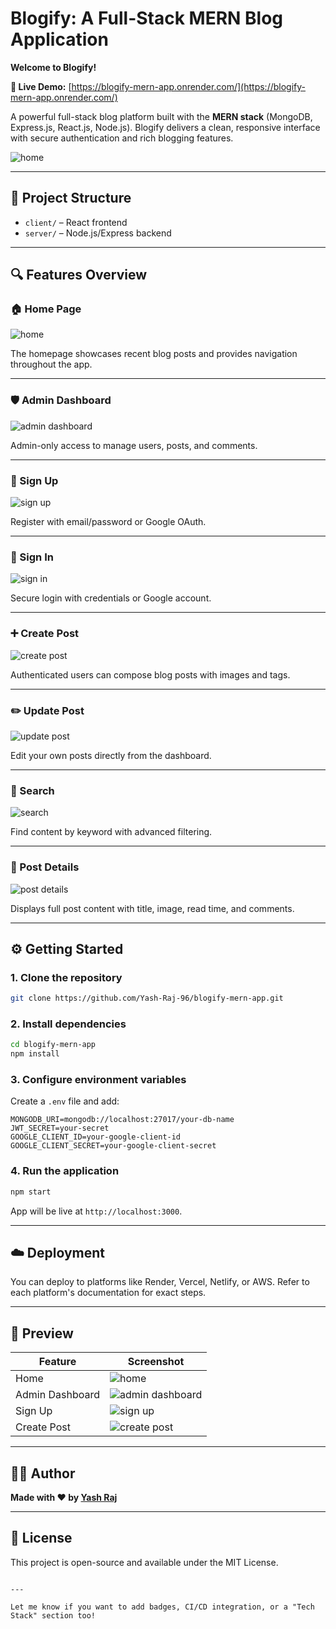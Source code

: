 # Blogify: A Full-Stack MERN Blog Application

**Welcome to Blogify!**

**🚀 Live Demo:** [https://blogify-mern-app.onrender.com/](https://blogify-mern-app.onrender.com/)

A powerful full-stack blog platform built with the **MERN stack** (MongoDB, Express.js, React.js, Node.js). Blogify delivers a clean, responsive interface with secure authentication and rich blogging features.

![home](https://github.com/Yash-Raj-96/blogify-mern-app/assets/127675963/6b489d07-e437-46fd-b8e0-e1a3b4b12340)

---

## 🧩 Project Structure

- `client/` – React frontend
- `server/` – Node.js/Express backend

---

## 🔍 Features Overview

### 🏠 Home Page

![home](https://github.com/Yash-Raj-96/blogify-mern-app/assets/127675963/6b489d07-e437-46fd-b8e0-e1a3b4b12340)

The homepage showcases recent blog posts and provides navigation throughout the app.

---

### 🛡️ Admin Dashboard

![admin dashboard](https://github.com/Yash-Raj-96/blogify-mern-app/assets/127675963/1aa4730c-56d8-4154-b052-1281d9777272)

Admin-only access to manage users, posts, and comments.

---

### 📝 Sign Up

![sign up](https://github.com/Yash-Raj-96/blogify-mern-app/assets/127675963/2bd89955-1784-404d-955b-00be95086768)

Register with email/password or Google OAuth.

---

### 🔐 Sign In

![sign in](https://github.com/Yash-Raj-96/blogify-mern-app/assets/127675963/229c9856-1726-4fae-880e-7b341d508e89)

Secure login with credentials or Google account.

---

### ➕ Create Post

![create post](https://github.com/Yash-Raj-96/blogify-mern-app/assets/127675963/fce79afc-4fb8-4f90-b367-ac248c2659a8)

Authenticated users can compose blog posts with images and tags.

---

### ✏️ Update Post

![update post](https://github.com/Yash-Raj-96/blogify-mern-app/assets/127675963/6058276a-e503-4a31-b09b-896429592732)

Edit your own posts directly from the dashboard.

---

### 🔎 Search

![search](https://github.com/Yash-Raj-96/blogify-mern-app/assets/127675963/cdffcf1b-b5e2-4035-b0ad-ef8e12cf3f4f)

Find content by keyword with advanced filtering.

---

### 📄 Post Details

![post details](https://github.com/Yash-Raj-96/blogify-mern-app/assets/127675963/e7807289-656c-4726-ad49-199968a3d45f)

Displays full post content with title, image, read time, and comments.

---

## ⚙️ Getting Started

### 1. Clone the repository

```bash
git clone https://github.com/Yash-Raj-96/blogify-mern-app.git
```

### 2. Install dependencies

```bash
cd blogify-mern-app
npm install
```

### 3. Configure environment variables

Create a `.env` file and add:

```env
MONGODB_URI=mongodb://localhost:27017/your-db-name
JWT_SECRET=your-secret
GOOGLE_CLIENT_ID=your-google-client-id
GOOGLE_CLIENT_SECRET=your-google-client-secret
```

### 4. Run the application

```bash
npm start
```

App will be live at `http://localhost:3000`.

---

## ☁️ Deployment

You can deploy to platforms like Render, Vercel, Netlify, or AWS. Refer to each platform's documentation for exact steps.

---

## 📸 Preview

| Feature | Screenshot |
|--------|------------|
| Home | ![home](https://github.com/Yash-Raj-96/blogify-mern-app/assets/127675963/6b489d07-e437-46fd-b8e0-e1a3b4b12340) |
| Admin Dashboard | ![admin dashboard](https://github.com/Yash-Raj-96/blogify-mern-app/assets/127675963/1aa4730c-56d8-4154-b052-1281d9777272) |
| Sign Up | ![sign up](https://github.com/Yash-Raj-96/blogify-mern-app/assets/127675963/2bd89955-1784-404d-955b-00be95086768) |
| Create Post | ![create post](https://github.com/Yash-Raj-96/blogify-mern-app/assets/127675963/fce79afc-4fb8-4f90-b367-ac248c2659a8) |

---

## 🧑‍💻 Author

**Made with ❤️ by [Yash Raj](https://github.com/Yash-Raj-96)**

---

## 📄 License

This project is open-source and available under the MIT License.
```

---

Let me know if you want to add badges, CI/CD integration, or a "Tech Stack" section too!
